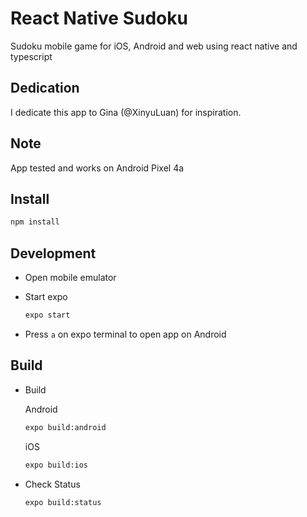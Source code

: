# React Native Sudoku

Sudoku mobile game for iOS, Android and web using react native and typescript

## Dedication

I dedicate this app to Gina (@XinyuLuan) for inspiration.

## Note

App tested and works on Android Pixel 4a

## Install

```bash
npm install
```

## Development

- Open mobile emulator

- Start expo

  ```bash
  expo start
  ```

- Press `a` on expo terminal to open app on Android

## Build

- Build

  Android

  ```bash
  expo build:android
  ```

  iOS

  ```bash
  expo build:ios
  ```

- Check Status

  ```bash
  expo build:status
  ```
